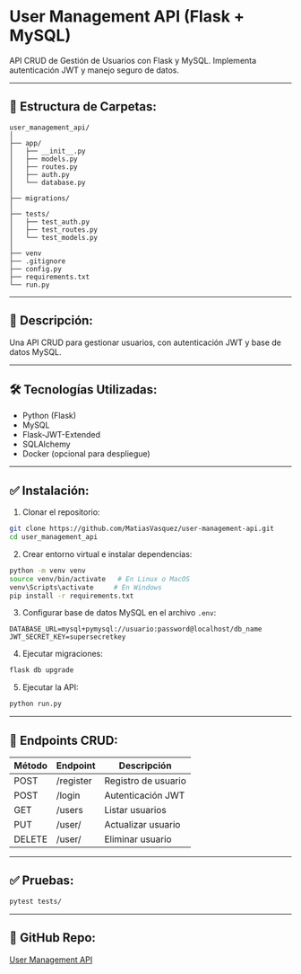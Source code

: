 # User Management API (Flask + MySQL)
API CRUD de Gestión de Usuarios con Flask y MySQL. Implementa autenticación JWT y manejo seguro de datos.

---

## 📂 Estructura de Carpetas:

```
user_management_api/
│
├── app/
│   ├── __init__.py
│   ├── models.py
│   ├── routes.py
│   ├── auth.py
│   └── database.py
│
├── migrations/
│
├── tests/
│   ├── test_auth.py
│   ├── test_routes.py
│   └── test_models.py
│
├── venv
├── .gitignore
├── config.py
├── requirements.txt
└── run.py
```

---

## 📌 Descripción:
Una API CRUD para gestionar usuarios, con autenticación JWT y base de datos MySQL.

---

## 🛠️ Tecnologías Utilizadas:
- Python (Flask)
- MySQL
- Flask-JWT-Extended
- SQLAlchemy
- Docker (opcional para despliegue)

---

## ✅ Instalación:

1. Clonar el repositorio:
```bash
git clone https://github.com/MatiasVasquez/user-management-api.git
cd user_management_api
```

2. Crear entorno virtual e instalar dependencias:
```bash
python -m venv venv
source venv/bin/activate   # En Linux o MacOS
venv\Scripts\activate     # En Windows
pip install -r requirements.txt
```

3. Configurar base de datos MySQL en el archivo `.env`:
```
DATABASE_URL=mysql+pymysql://usuario:password@localhost/db_name
JWT_SECRET_KEY=supersecretkey
```

4. Ejecutar migraciones:
```bash
flask db upgrade
```

5. Ejecutar la API:
```bash
python run.py
```

---

## 🚀 Endpoints CRUD:

| Método | Endpoint         | Descripción          |
|--------|-----------------|--------------------|
| POST   | /register       | Registro de usuario |
| POST   | /login          | Autenticación JWT |
| GET    | /users          | Listar usuarios |
| PUT    | /user/<id>      | Actualizar usuario |
| DELETE | /user/<id>      | Eliminar usuario |

---

## ✅ Pruebas:
```bash
pytest tests/
```

---

## 📂 GitHub Repo:
[User Management API](https://github.com/MatiasVasquez/user-management-api)
